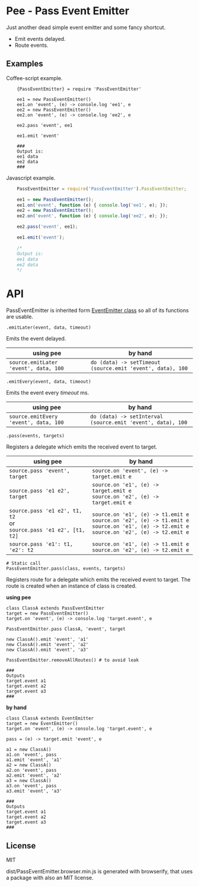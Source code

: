 # Pee - Pass Event Emitter

Just another dead simple event emitter and some fancy shortcut.

* Emit events delayed.
* Route events.

## Examples

Coffee-script example.

```coffee-script
    {PassEventEmitter} = require 'PassEventEmitter'

    ee1 = new PassEventEmitter()
    ee1.on 'event', (e) -> console.log 'ee1', e
    ee2 = new PassEventEmitter()
    ee2.on 'event', (e) -> console.log 'ee2', e

    ee2.pass 'event', ee1

    ee1.emit 'event'

    ###
    Output is:
    ee1 data
    ee2 data
    ###
```

Javascript example.

```javascript
    PassEventEmitter = require('PassEventEmitter').PassEventEmitter;

    ee1 = new PassEventEmitter();
    ee1.on('event', function (e) { console.log('ee1', e); });
    ee2 = new PassEventEmitter();
    ee2.on('event', function (e) { console.log('ee2', e); });

    ee2.pass('event', ee1);

    ee1.emit('event');

    /*
    Output is:
    ee1 data
    ee2 data
    */
```

# API

PassEventEmitter is inherited form [EventEmitter class](http://nodejs.org/api/events.html) so all of its functions are usable.

```coffee-script
.emitLater(event, data, timeout)
```

Emits the event delayed.

using pee | by hand
--------- | -------
`source.emitLater 'event', data, 100` | `do (data) -> setTimeout (source.emit 'event', data), 100`

```coffee-script
.emitEvery(event, data, timeout)
```

Emits the event every *timeout* ms.

using pee | by hand
--------- | -------
`source.emitEvery 'event', data, 100` | `do (data) -> setInterval (source.emit 'event', data), 100`

```coffee-script
.pass(events, targets)
```

Registers a delegate which emits the received event to target.

using pee | by hand
--------- | -------
`source.pass 'event', target` | `source.on 'event', (e) -> target.emit e`
`source.pass 'e1 e2', target` | `source.on 'e1', (e) -> target.emit e` <br/> `source.on 'e2', (e) -> target.emit e`
`source.pass 'e1 e2', t1, t2` <br/> or <br/> `source.pass 'e1 e2', [t1, t2]` | `source.on 'e1', (e) -> t1.emit e` <br/> `source.on 'e2', (e) -> t1.emit e` <br/> `source.on 'e1', (e) -> t2.emit e` <br/> `source.on 'e2', (e) -> t2.emit e`
`source.pass 'e1': t1, 'e2': t2` | `source.on 'e1', (e) -> t1.emit e` <br/> `source.on 'e2', (e) -> t2.emit e`

```coffee-script
# Static call
PassEventEmitter.pass(class, events, targets)
```

Registers route for a delegate which emits the received event to target. The route is created when an instance of class is created.

**using pee**
```coffee-script
class ClassA extends PassEventEmitter
target = new PassEventEmitter()
target.on 'event', (e) -> console.log 'target.event', e

PassEventEmitter.pass ClassA, 'event', target

new ClassA().emit 'event', 'a1'
new ClassA().emit 'event', 'a2'
new ClassA().emit 'event', 'a3'

PassEventEmitter.removeAllRoutes() # to avoid leak

###
Outputs
target.event a1
target.event a2
target.event a3
###
```

**by hand**
```coffee-script
class ClassA extends EventEmitter
target = new EventEmitter()
target.on 'event', (e) -> console.log 'target.event', e

pass = (e) -> target.emit 'event', e

a1 = new ClassA()
a1.on 'event', pass
a1.emit 'event', 'a1'
a2 = new ClassA()
a2.on 'event', pass
a2.emit 'event', 'a2'
a3 = new ClassA()
a3.on 'event', pass
a3.emit 'event', 'a3'

###
Outputs
target.event a1
target.event a2
target.event a3
###
```

## License

MIT

dist/PassEventEmitter.browser.min.js is generated with browserify, that uses a package with also an MIT license.
